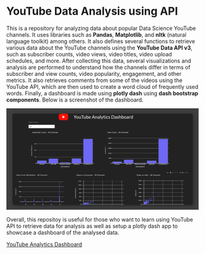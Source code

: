 # YouTube Data Analysis using API

This is a repository for analyzing data about popular Data Science YouTube channels. It uses libraries such as __Pandas__, __Matplotlib__, and __nltk__ (natural language toolkit) among others. It also defines several functions to retrieve various data about the YouTube channels using the __YouTube Data API v3__, such as subscriber counts, video views, video titles, video upload schedules, and more. After collecting this data, several visualizations and analysis are performed to understand how the channels differ in terms of subscriber and view counts, video popularity, engagement, and other metrics. It also retrieves comments from some of the videos using the YouTube API, which are then used to create a word cloud of frequently used words. Finally, a dashboard is made using __plotly dash__ using __dash bootstrap components__. Below is a screenshot of the dashboard.


<img src="./src/assets/dashboard.png" alt="Dashboard"/>


Overall, this repositoy is useful for those who want to learn using YouTube API to retrieve data for analysis as well as setup a plotly dash app to showcase a dashboard of the analysed data.

<a target="_blank" href="https://youtube-dashboard.onrender.com/"> YouTube Analytics Dashboard</a>
